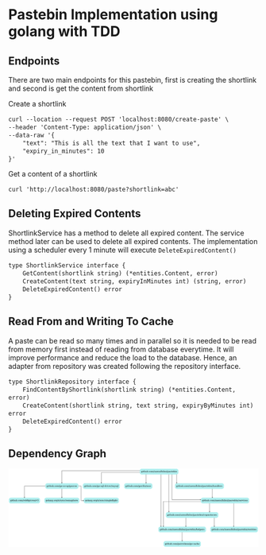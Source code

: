 # Pastebin Implementation using golang with TDD


##  Endpoints
There are two main endpoints for this pastebin, first is creating the shortlink
and second is get the content from shortlink

Create a shortlink
```
curl --location --request POST 'localhost:8080/create-paste' \
--header 'Content-Type: application/json' \
--data-raw '{
    "text": "This is all the text that I want to use",
    "expiry_in_minutes": 10
}'
```

Get a content of a shortlink
```
curl 'http://localhost:8080/paste?shortlink=abc'
```

## Deleting Expired Contents

ShortlinkService has a method to delete all expired content. The service method
later can be used to delete all expired contents. The implementation using a 
scheduler every 1 minute will execute ```DeleteExpiredContent()```
```
type ShortlinkService interface {
	GetContent(shortlink string) (*entities.Content, error)
	CreateContent(text string, expiryInMinutes int) (string, error)
	DeleteExpiredContent() error
}
```


## Read From and Writing To Cache

A paste can be read so many times and in parallel so it is needed to be read from
memory first instead of reading from database everytime. It will improve 
performance and reduce the load to the database. Hence, an adapter from repository
was created following the repository interface.

```
type ShortlinkRepository interface {
	FindContentByShortlink(shortlink string) (*entities.Content, error)
	CreateContent(shortlink string, text string, expiryByMinutes int) error
	DeleteExpiredContent() error
}
```

## Dependency Graph
![Dependency Graph](./dependency_graph.png "Dependency Graph")
